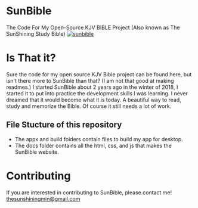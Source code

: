 # SunBible
The Code For My Open-Source KJV BIBLE Project (Also known as The SunShining Study Bible)
[![sunbible](https://snapcraft.io//sunbible/badge.svg)](https://snapcraft.io/sunbible)

# Is That it?
Sure the code for my open source KJV Bible project can be found here, but isn't there more to SunBible than that?
(I am not that good at making readmes.)
I started SunBible about 2 years ago in the winter of 2018, I started it to put into practice the development skills I was learning.
I never dreamed that it would become what it is today.
A beautiful way to read, study and memorize the Bible.
Of course it still needs a lot of work.

## File Stucture of this repository

- The appx and build folders contain files to build my app for desktop.
- The docs folder contains all the html, css, and js that makes the SunBible website.

# Contributing
If you are interested in contributing to SunBible, please contact me!
[thesunshiningmin@gmail.com](thesunshiningmin@gmail.com)
